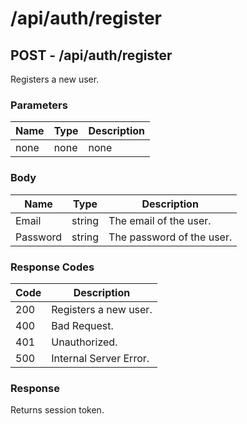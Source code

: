 # /api/auth/register

## POST - /api/auth/register

Registers a new user.

### Parameters

| Name | Type | Description |
|------|------|-------------|
| none | none | none        |

### Body

| Name     | Type   | Description               |
|----------|--------|---------------------------|
| Email    | string | The email of the user.    |
| Password | string | The password of the user. |

### Response Codes

| Code | Description            |
|------|------------------------|
| 200  | Registers a new user.  |
| 400  | Bad Request.           |
| 401  | Unauthorized.          |
| 500  | Internal Server Error. |

### Response

Returns session token.